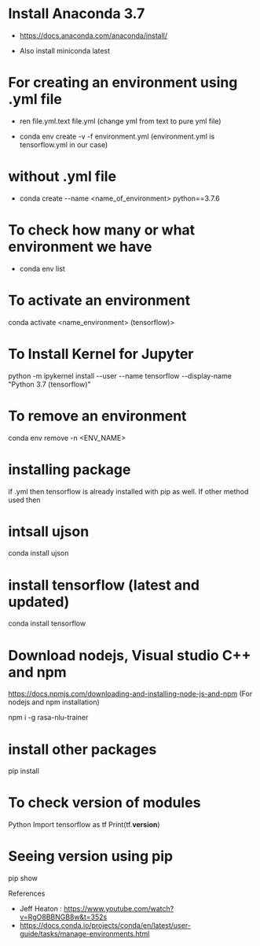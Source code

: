 # Install Anaconda 3.7

- https://docs.anaconda.com/anaconda/install/

- Also install miniconda latest

# For creating an environment using .yml file

- ren file.yml.text file.yml 
(change yml from text to pure yml file)

- conda env create -v -f environment.yml
(environment.yml is tensorflow.yml in our case)

# without .yml file

- conda create --name <name_of_environment> python==3.7.6

# To check how many or what environment we have

- conda env list

# To activate an environment 

conda activate <name_environment>
(tensorflow)>

# To Install Kernel for Jupyter

python -m ipykernel install --user --name tensorflow --display-name "Python 3.7 (tensorflow)"

# To remove an environment

conda env remove -n <ENV_NAME>

# installing package

if .yml then tensorflow is already installed with pip as well. If other method used then

# intsall ujson

conda install ujson

# install tensorflow (latest and updated)

conda install tensorflow

# Download nodejs, Visual studio C++ and npm

https://docs.npmjs.com/downloading-and-installing-node-js-and-npm (For nodejs and npm installation)

npm i -g rasa-nlu-trainer

# install other packages

pip install <name>
 
# To check version of modules

Python
Import tensorflow as tf
Print(tf.__version__)

# Seeing version using pip
  
 pip show <name>
  
  
  
  
  
  
  
  

References

- Jeff Heaton : https://www.youtube.com/watch?v=RgO8BBNGB8w&t=352s
- https://docs.conda.io/projects/conda/en/latest/user-guide/tasks/manage-environments.html

